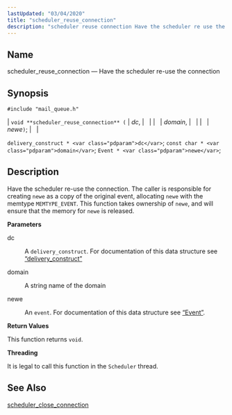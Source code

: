 ```yaml
---
lastUpdated: "03/04/2020"
title: "scheduler_reuse_connection"
description: "scheduler reuse connection Have the scheduler re use the connection void scheduler reuse connection dc domain newe delivery construct dc const char domain Event newe Have the scheduler re use the connection The caller is responsible for creating newe as a copy of the original event allocating newe with the..."
---
```


<a name="apis.scheduler_reuse_connection"></a> 
## Name

scheduler_reuse_connection — Have the scheduler re-use the connection

## Synopsis

`#include "mail_queue.h"`

| `void **scheduler_reuse_connection** (` | <var class="pdparam">dc</var>, |   |
|   | <var class="pdparam">domain</var>, |   |
|   | <var class="pdparam">newe</var>`)`; |   |

`delivery_construct * <var class="pdparam">dc</var>`;
`const char * <var class="pdparam">domain</var>`;
`Event * <var class="pdparam">newe</var>`;<a name="idp58933568"></a> 
## Description

Have the scheduler re-use the connection. The caller is responsible for creating `newe` as a copy of the original event, allocating `newe` with the memtype `MEMTYPE_EVENT`. This function takes ownership of `newe`, and will ensure that the memory for `newe` is released.

**<a name="idp58937184"></a> Parameters**

<dl class="variablelist">

<dt>dc</dt>

<dd>

A `delivery_construct`. For documentation of this data structure see [“delivery_construct”](/momentum/3/3-api/structs-delivery-construct)

</dd>

<dt>domain</dt>

<dd>

A string name of the domain

</dd>

<dt>newe</dt>

<dd>

An `event`. For documentation of this data structure see [“Event”](/momentum/3/3-api/structs-event).

</dd>

</dl>

**<a name="idp58945648"></a> Return Values**

This function returns `void`.

**<a name="idp58947008"></a> Threading**

It is legal to call this function in the `Scheduler` thread.

<a name="idp58948544"></a> 
## See Also

[scheduler_close_connection](/momentum/3/3-api/apis-scheduler-close-connection)